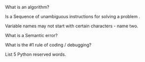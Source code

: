 What is an algorithm?

Is a Sequence of unambiguous instructions for solving a problem . 

Variable names may not start with certain characters - name two.

What is a Semantic error?

What is the #1 rule of coding / debugging?

List 5 Python reserved words.


